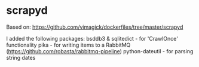 # scrapyd
Based on: https://github.com/vimagick/dockerfiles/tree/master/scrapyd

I added the following packages:
 bsddb3 & sqlitedict - for 'CrawlOnce' functionality
 pika - for writing items to a RabbitMQ (https://github.com/robasta/rabbitmq-pipeline)
 python-dateutil - for parsing string dates
